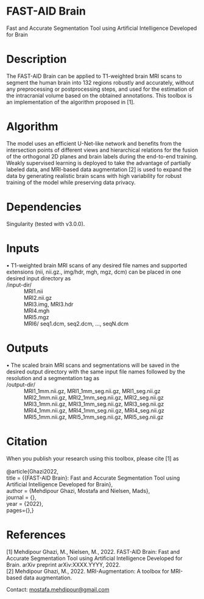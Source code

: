 # FAST-AID Brain
Fast and Accurate Segmentation Tool using Artificial Intelligence Developed for Brain
<br />

# Description
The FAST-AID Brain can be applied to T1-weighted brain MRI scans to segment the human brain into  132 regions robustly and accurately, without any preprocessing or postprocessing steps, and used for the estimation of the intracranial volume based on the obtained annotations. This toolbox is an implementation of the algorithm proposed in [1].
<br />

# Algorithm
The model uses an efficient U-Net-like network and benefits from the intersection points of different views and hierarchical relations for the fusion of the orthogonal 2D planes and brain labels during the end-to-end training. Weakly supervised learning is deployed to take the advantage of partially labeled data, and MRI-based data augmentation [2] is used to expand the data by generating realistic brain scans with high variability for robust training of the model while preserving data privacy.
<br />

# Dependencies
Singularity (tested with v3.0.0).
<br />

# Inputs
•	T1-weighted brain MRI scans of any desired file names and supported extensions (nii, nii.gz., img/hdr, mgh, mgz, dcm) can be placed in one desired input directory as
<br />
/input-dir/
<br />
&emsp;&emsp;&emsp; MRI1.nii
<br />
&emsp;&emsp;&emsp; MRI2.nii.gz
<br />
&emsp;&emsp;&emsp; MRI3.img, MRI3.hdr
<br />
&emsp;&emsp;&emsp; MRI4.mgh
<br />
&emsp;&emsp;&emsp; MRI5.mgz
<br />
&emsp;&emsp;&emsp; MRI6/ seq1.dcm, seq2.dcm, …, seqN.dcm
<br />

# Outputs
•	The scaled brain MRI scans and segmentations will be saved in the desired output directory with the same input file names followed by the resolution and a segmentation tag as
<br />
/output-dir/
<br />
&emsp;&emsp;&emsp; MRI1_1mm.nii.gz, MRI1_1mm_seg.nii.gz, MRI1_seg.nii.gz
<br />
&emsp;&emsp;&emsp; MRI2_1mm.nii.gz, MRI2_1mm_seg.nii.gz, MRI2_seg.nii.gz
<br />
&emsp;&emsp;&emsp; MRI3_1mm.nii.gz, MRI3_1mm_seg.nii.gz, MRI3_seg.nii.gz
<br />
&emsp;&emsp;&emsp; MRI4_1mm.nii.gz, MRI4_1mm_seg.nii.gz, MRI4_seg.nii.gz
<br />
&emsp;&emsp;&emsp; MRI5_1mm.nii.gz, MRI5_1mm_seg.nii.gz, MRI5_seg.nii.gz
<br />

# Citation
When you publish your research using this toolbox, please cite [1] as
<br />
<br />
@article{Ghazi2022,
<br />
  title = {{FAST-AID Brain}: Fast and Accurate Segmentation Tool using Artificial Intelligence Developed for Brain},
  <br />
  author = {Mehdipour Ghazi, Mostafa and Nielsen, Mads},
  <br />
  journal = {},
  <br />
  year = {2022},
  <br />
  pages={},}
<br />

# References
[1] Mehdipour Ghazi, M., Nielsen, M., 2022. FAST-AID Brain: Fast and Accurate Segmentation Tool using Artificial Intelligence Developed for Brain. arXiv preprint arXiv:XXXX.YYYY, 2022.
<br />
[2] Mehdipour Ghazi, M., 2022. MRI-Augmentation: A toolbox for MRI-based data augmentation.
<br />

Contact: mostafa.mehdipour@gmail.com
<br />
